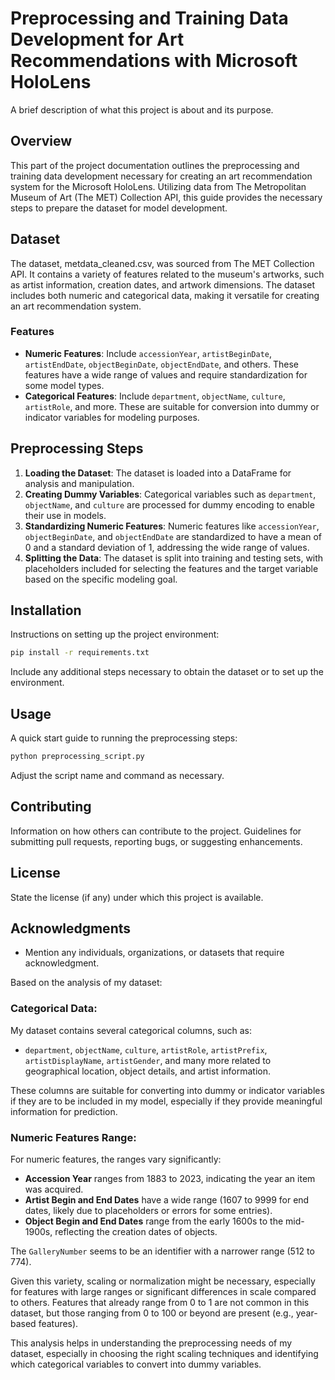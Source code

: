 # Preprocessing and Training Data Development for Art Recommendations with Microsoft HoloLens

A brief description of what this project is about and its purpose.

## Overview

This part of the project documentation outlines the preprocessing and training data development necessary for creating an art recommendation system for the Microsoft HoloLens. Utilizing data from The Metropolitan Museum of Art (The MET) Collection API, this guide provides the necessary steps to prepare the dataset for model development.


## Dataset

The dataset, metdata_cleaned.csv, was sourced from The MET Collection API. It contains a variety of features related to the museum's artworks, such as artist information, creation dates, and artwork dimensions. The dataset includes both numeric and categorical data, making it versatile for creating an art recommendation system.

### Features

- **Numeric Features**: Include `accessionYear`, `artistBeginDate`, `artistEndDate`, `objectBeginDate`, `objectEndDate`, and others. These features have a wide range of values and require standardization for some model types.
- **Categorical Features**: Include `department`, `objectName`, `culture`, `artistRole`, and more. These are suitable for conversion into dummy or indicator variables for modeling purposes.

## Preprocessing Steps

1. **Loading the Dataset**: The dataset is loaded into a DataFrame for analysis and manipulation.
2. **Creating Dummy Variables**: Categorical variables such as `department`, `objectName`, and `culture` are processed for dummy encoding to enable their use in models.
3. **Standardizing Numeric Features**: Numeric features like `accessionYear`, `objectBeginDate`, and `objectEndDate` are standardized to have a mean of 0 and a standard deviation of 1, addressing the wide range of values.
4. **Splitting the Data**: The dataset is split into training and testing sets, with placeholders included for selecting the features and the target variable based on the specific modeling goal.

## Installation

Instructions on setting up the project environment: 

```bash
pip install -r requirements.txt
```

Include any additional steps necessary to obtain the dataset or to set up the environment.

## Usage

A quick start guide to running the preprocessing steps:

```python
python preprocessing_script.py
```

Adjust the script name and command as necessary.

## Contributing

Information on how others can contribute to the project. Guidelines for submitting pull requests, reporting bugs, or suggesting enhancements.

## License

State the license (if any) under which this project is available.

## Acknowledgments

- Mention any individuals, organizations, or datasets that require acknowledgment.

Based on the analysis of my dataset:

### Categorical Data:
My dataset contains several categorical columns, such as:
- `department`, `objectName`, `culture`, `artistRole`, `artistPrefix`, `artistDisplayName`, `artistGender`, and many more related to geographical location, object details, and artist information.

These columns are suitable for converting into dummy or indicator variables if they are to be included in my model, especially if they provide meaningful information for prediction.

### Numeric Features Range:
For numeric features, the ranges vary significantly:
- **Accession Year** ranges from 1883 to 2023, indicating the year an item was acquired.
- **Artist Begin and End Dates** have a wide range (1607 to 9999 for end dates, likely due to placeholders or errors for some entries).
- **Object Begin and End Dates** range from the early 1600s to the mid-1900s, reflecting the creation dates of objects.

The `GalleryNumber` seems to be an identifier with a narrower range (512 to 774).

Given this variety, scaling or normalization might be necessary, especially for features with large ranges or significant differences in scale compared to others. Features that already range from 0 to 1 are not common in this dataset, but those ranging from 0 to 100 or beyond are present (e.g., year-based features).

This analysis helps in understanding the preprocessing needs of my dataset, especially in choosing the right scaling techniques and identifying which categorical variables to convert into dummy variables.
